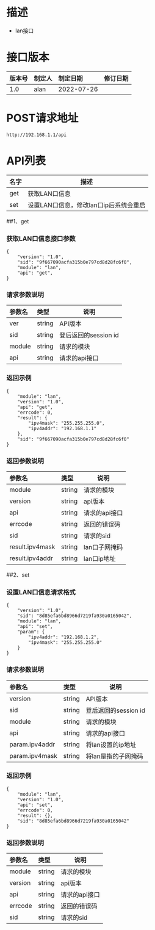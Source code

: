 # 描述

- lan接口

# 接口版本

|版本号|制定人|制定日期|修订日期|
|:---- |:---  |:-----  |-----   |
|1.0   |alan |2022-07-26 |     |

# POST请求地址

```
http://192.168.1.1/api
```

# API列表

|名字|描述|
|:----    |-----   |
|get |获取LAN口信息|
|set |设置LAN口信息，修改lan口ip后系统会重启|

##1、get
### 获取LAN口信息接口参数

```
{
    "version": "1.0",
    "sid": "9f667090acfa315b0e797cd8d28fc6f0",
    "module": "lan",
    "api": "get",
}
```

### 请求参数说明

|参数名|类型|说明|
|:-----|:-----|-----|
|ver|string|API版本|
|sid|string|登后返回的session id|
|module|string|请求的模块|
|api|string|请求的api接口|

### 返回示例

```
{
    "module": "lan",
    "version": "1.0",
    "api": "get",
    "errcode": 0,
    "result": {
        "ipv4mask": "255.255.255.0",
        "ipv4addr": "192.168.1.1"
    },
    "sid": "9f667090acfa315b0e797cd8d28fc6f0"
}
```

### 返回参数说明

|参数名|类型|说明|
|:-----|:-----|-----|
|module|string|请求的模块|
|version|string|api版本|
|api|string|请求的api接口|
|errcode|string|返回的错误码|
|sid|string|请求的sid|
|result.ipv4mask|string|lan口子网掩码|
|result.ipv4addr|string|lan口ip地址|

##2、set
### 设置LAN口信息请求格式

```
{
    "version": "1.0",
    "sid": "8d85efa6bd8966d7219fa930a0165042",
    "module": "lan",
    "api": "set",
    "param": {
        "ipv4addr": "192.168.1.2",
        "ipv4mask": "255.255.255.0"
    }
}
```

### 请求参数说明

|参数名|类型|说明|
|:-----|:-----|-----|
|version|string|API版本|
|sid|string|登后返回的session id|
|module|string|请求的模块|
|api|string|请求的api接口|
|param.ipv4addr|string|将lan设置的ip地址|
|param.ipv4mask|string|将lan是指的子网掩码|

### 返回示例
```
{
    "module": "lan",
    "version": "1.0",
    "api": "set",
    "errcode": 0,
    "result": {},
    "sid": "8d85efa6bd8966d7219fa930a0165042"
}
```

### 返回参数说明

|参数名|类型|说明|
|:-----|:-----|-----|
|module|string|请求的模块|
|version|string|api版本|
|api|string|请求的api接口|
|errcode|string|返回的错误码|
|sid|string|请求的sid|

